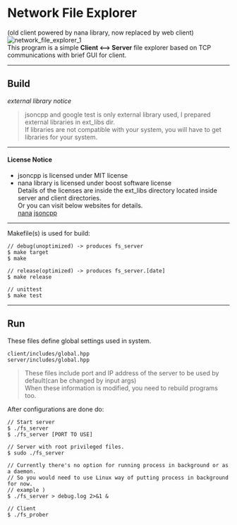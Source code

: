 # Network File Explorer  
(old client powered by nana library, now replaced by web client)
![network_file_explorer_1](https://user-images.githubusercontent.com/57353430/168418387-ab4af734-770d-4e46-a37e-f137608fd05b.png)  
This program is a simple **Client <--> Server** file explorer based on TCP communications with brief GUI for client.

----------

## Build  
*external library notice*  
> jsoncpp and google test is only external library used, I prepared external libraries in ext_libs dir.  
If libraries are not compatible with your system, you will have to get libraries for your system.

-----------

#### License Notice  
- jsoncpp is licensed under MIT license
- nana library is licensed under boost software license  
Details of the licenses are inside the ext_libs directory located inside server and client directories.  
Or you can visit below websites for details.  
[nana]
[jsoncpp]

-----------

Makefile(s) is used for build:
```
// debug(unoptimized) -> produces fs_server
$ make target
$ make

// release(optimized) -> produces fs_server.[date]
$ make release

// unittest
$ make test
```

------------

## Run
These files define global settings used in system.
```
client/includes/global.hpp  
server/includes/global.hpp
```
> These files include port and IP address of the server to be used by default(can be changed by input args)  
> When these information is modified, you need to rebuild programs too.   
  
After configurations are done do:  
  
```
// Start server  
$ ./fs_server  
$ ./fs_server [PORT TO USE]
  
// Server with root privileged files.
$ sudo ./fs_server  

// Currently there's no option for running process in background or as a daemon.
// So you would need to use Linux way of putting process in background for now.
// example )
$ ./fs_server > debug.log 2>&1 &
  
// Client  
$ ./fs_prober  
```
  
[jsoncpp]: https://github.com/open-source-parsers/jsoncpp
[nana]: http://nanapro.org/en-us/

